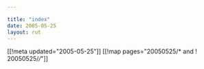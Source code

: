 ```yaml
---

title: "index"
date: 2005-05-25
layout: rut
---
```


[[!meta updated="2005-05-25"]]
[[!map pages="20050525/* and ! 20050525/*/*"]]
